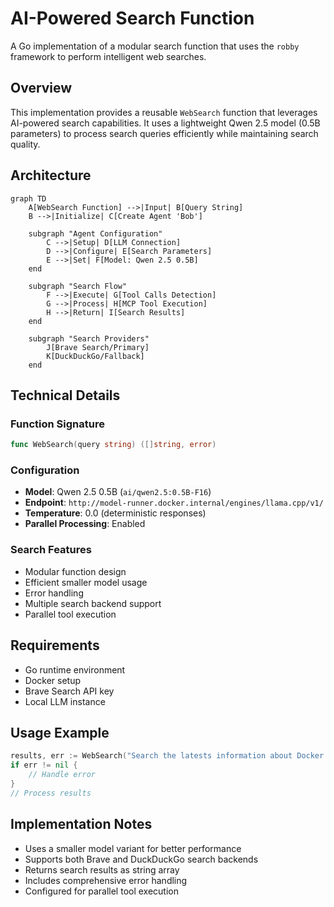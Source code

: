 # AI-Powered Search Function

A Go implementation of a modular search function that uses the `robby` framework to perform intelligent web searches.

## Overview

This implementation provides a reusable `WebSearch` function that leverages AI-powered search capabilities. It uses a lightweight Qwen 2.5 model (0.5B parameters) to process search queries efficiently while maintaining search quality.

## Architecture

```mermaid
graph TD
    A[WebSearch Function] -->|Input| B[Query String]
    B -->|Initialize| C[Create Agent 'Bob']
    
    subgraph "Agent Configuration"
        C -->|Setup| D[LLM Connection]
        D -->|Configure| E[Search Parameters]
        E -->|Set| F[Model: Qwen 2.5 0.5B]
    end

    subgraph "Search Flow"
        F -->|Execute| G[Tool Calls Detection]
        G -->|Process| H[MCP Tool Execution]
        H -->|Return| I[Search Results]
    end

    subgraph "Search Providers"
        J[Brave Search/Primary]
        K[DuckDuckGo/Fallback]
    end
```

## Technical Details

### Function Signature
```go
func WebSearch(query string) ([]string, error)
```

### Configuration
- **Model**: Qwen 2.5 0.5B (`ai/qwen2.5:0.5B-F16`)
- **Endpoint**: `http://model-runner.docker.internal/engines/llama.cpp/v1/`
- **Temperature**: 0.0 (deterministic responses)
- **Parallel Processing**: Enabled

### Search Features
- Modular function design
- Efficient smaller model usage
- Error handling
- Multiple search backend support
- Parallel tool execution

## Requirements

- Go runtime environment
- Docker setup
- Brave Search API key
- Local LLM instance

## Usage Example

```go
results, err := WebSearch("Search the latests information about Docker. (Only 3 results)")
if err != nil {
    // Handle error
}
// Process results
```

## Implementation Notes

- Uses a smaller model variant for better performance
- Supports both Brave and DuckDuckGo search backends
- Returns search results as string array
- Includes comprehensive error handling
- Configured for parallel tool execution